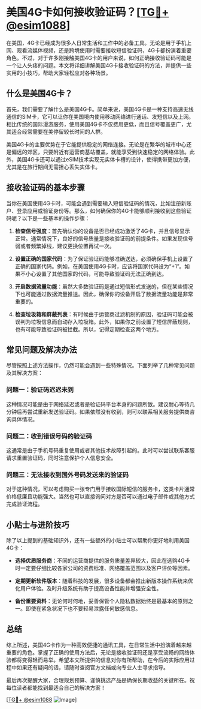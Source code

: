 # 美国4G卡如何接收验证码？[[TG💪+ @esim1088](https://t.me/s/esim1088)]

在美国，4G卡已经成为很多人日常生活和工作中的必备工具。无论是用于手机上网、观看流媒体视频，还是跨境使用时需要接收短信验证码，4G卡都扮演着重要角色。不过，对于许多刚接触美国4G卡的用户来说，如何正确接收验证码可能是一个让人头疼的问题。本文将详细讲解美国4G卡接收验证码的方法，并提供一些实用的小技巧，帮助大家轻松应对各种场景。

## 什么是美国4G卡？

首先，我们需要了解什么是美国4G卡。简单来说，美国4G卡是一种支持高速无线通信的SIM卡，它可以让你在美国境内使用移动网络进行通话、发短信以及上网。相比传统的国际漫游服务，使用美国4G卡不仅费用更低，而且信号覆盖更广，尤其适合经常需要在美停留较长时间的人群。

美国4G卡的主要优势在于它能提供稳定的网络连接。无论是在繁华的城市中心还是偏远的郊区，只要附近有运营商基站覆盖，就能享受到快速稳定的网络体验。此外，美国4G卡还可以通过eSIM技术实现无实体卡槽的设计，使得携带更加方便，尤其是在旅行期间无需担心丢失实体卡。

## 接收验证码的基本步骤

当你在美国使用4G卡时，可能会遇到需要输入短信验证码的情况，比如注册新账户、登录应用或验证身份等。那么，如何确保你的4G卡能够顺利接收到这些验证码呢？以下是一些基本的操作步骤：

1. **检查信号强度**：首先确认你的设备是否已经成功激活了4G卡，并且信号显示正常。通常情况下，良好的信号质量是接收验证码的前提条件。如果发现信号弱或者频繁掉线，建议更换位置再试一次。

2. **设置正确的国家代码**：为了保证验证码能够准确送达，必须确保手机上设置了正确的国家代码。例如，在美国使用4G卡时，应该将国家代码设为“+1”。如果不小心设置了其他国家的代码，可能导致验证码无法正确到达。

3. **开启数据流量功能**：虽然大多数验证码是通过短信形式发送的，但在某些情况下也可能通过数据流量推送。因此，确保你的设备开启了数据流量功能是非常重要的。

4. **检查垃圾箱和屏蔽列表**：有时候由于运营商过滤机制的原因，验证码可能会被误判为垃圾信息而自动存入垃圾箱。此外，如果你之前设置了短信屏蔽规则，也有可能导致验证码被拦截。所以，记得定期检查这两个地方。

## 常见问题及解决办法

尽管按照上述方法操作，仍然可能会遇到一些特殊情况。下面列举了几种常见问题及其解决方案：

### 问题一：验证码迟迟未到

这种情况可能是由于网络延迟或者是验证码平台本身的问题所致。建议耐心等待几分钟后再尝试重新发送验证码。如果依然没有收到，则可以联系相关服务提供商咨询具体情况。

### 问题二：收到错误号码的验证码

这通常是由于手机号码重复使用或者其他技术故障引起的。此时可以尝试联系客服请求重置验证码，同时注意保护个人信息安全。

### 问题三：无法接收到国外号码发送来的验证码

对于这种情况，可以考虑购买一张专门用于接收国际短信的服务卡，这类卡片通常价格低廉且功能强大。当然也可以直接询问对方是否可以通过电子邮件或其他方式完成验证流程。

## 小贴士与进阶技巧

除了以上提到的基础知识外，还有一些额外的小贴士可以帮助你更好地利用美国4G卡：

- **选择优质服务商**：不同的运营商提供的服务质量差异较大，因此在选购4G卡时一定要仔细比较各家公司的资费标准、网络覆盖范围以及客户评价等因素。
  
- **定期更新软件版本**：随着科技的发展，很多设备都会推出新版本操作系统来优化用户体验。及时升级系统有助于提高设备性能并增强安全性。

- **备份重要资料**：无论何时何地，妥善保管个人隐私数据始终是最基本的原则之一。即使在紧急状况下也不要轻易泄露任何敏感信息。

## 总结

综上所述，美国4G卡作为一种高效便捷的通讯工具，在日常生活中扮演着越来越重要的角色。掌握了正确的使用方法后，无论是接收验证码还是享受流畅的网络体验都将变得轻而易举。希望本文所提供的信息对你有所帮助，在今后的实际应用过程中如果还有疑问的话，请随时查阅官方文档或向专业人士寻求指导。

最后再次提醒大家，合理规划预算、谨慎挑选产品是确保长期收益的关键所在。祝每位读者都能找到最适合自己的解决方案！

[[TG💪+ @esim1088](https://t.me/s/esim1088) ![Image](https://i.postimg.cc/4NQfJmqS/Snipaste-2025-05-13-00-14-12.png)]